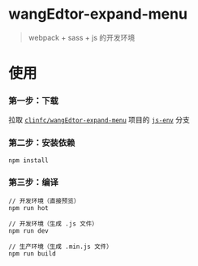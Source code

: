 # wangEdtor-expand-menu

> webpack + sass + js 的开发环境

# 使用

### 第一步：下载

拉取 [`clinfc/wangEdtor-expand-menu`](https://github.com/clinfc/wangEdtor-expand-menu) 项目的 [`js-env`](https://github.com/clinfc/wangEdtor-expand-menu/tree/js-env) 分支

### 第二步：安装依赖

```
npm install
```

### 第三步：编译

```
// 开发环境（直接预览）
npm run hot

// 开发环境（生成 .js 文件）
npm run dev

// 生产环境（生成 .min.js 文件）
npm run build
```
